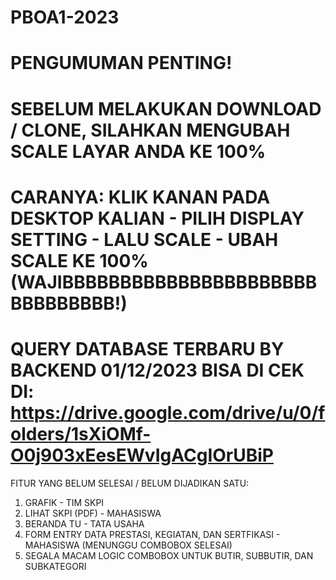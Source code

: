 # PBOA1-2023
# PENGUMUMAN PENTING!
# SEBELUM MELAKUKAN DOWNLOAD / CLONE, SILAHKAN MENGUBAH SCALE LAYAR ANDA KE 100%
# CARANYA: KLIK KANAN PADA DESKTOP KALIAN - PILIH DISPLAY SETTING - LALU SCALE - UBAH SCALE KE 100% (WAJIBBBBBBBBBBBBBBBBBBBBBBBBBBBBBBB!)


# QUERY DATABASE TERBARU BY BACKEND 01/12/2023 BISA DI CEK DI: https://drive.google.com/drive/u/0/folders/1sXiOMf-O0j903xEesEWvIgACgIOrUBiP

FITUR YANG BELUM SELESAI / BELUM DIJADIKAN SATU:
1. GRAFIK - TIM SKPI
2. LIHAT SKPI (PDF) - MAHASISWA
3. BERANDA TU - TATA USAHA
4. FORM ENTRY DATA PRESTASI, KEGIATAN, DAN SERTFIKASI - MAHASISWA (MENUNGGU COMBOBOX SELESAI)
5. SEGALA MACAM LOGIC COMBOBOX UNTUK BUTIR, SUBBUTIR, DAN SUBKATEGORI
